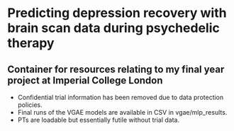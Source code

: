 # Predicting depression recovery with brain scan data during psychedelic therapy
## Container for resources relating to my final year project at Imperial College London

* Confidential trial information has been removed due to data protection policies.
* Final runs of the VGAE models are available in CSV in vgae/mlp_results.
* PTs are loadable but essentially futile without trial data.
